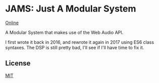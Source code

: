 JAMS: Just A Modular System
=====

[Online](http://jams.systems)

A Modular System that makes use of the Web Audio API.

I first wrote it back in 2016, and rewrote it again in 2017 using ES6 class syntaxes. The DSP is still pretty bad, I'll see if I'll have time to fix it.

## License

[MIT](LICENSE)